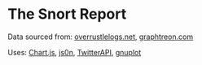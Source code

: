 # The Snort Report

Data sourced from: [overrustlelogs.net](https://overrustlelogs.net/Darksydephil%20chatlog), [graphtreon.com](https://graphtreon.com/creator/darksydephil)

Uses: [Chart.js](http://www.chartjs.org), [js0n](https://github.com/quartzjer/js0n), [TwitterAPI](https://github.com/geduldig/), [gnuplot](http://www.gnuplot.info/)

